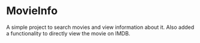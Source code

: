 # MovieInfo
A simple project to search movies and view information about it.
Also added a functionality to directly view the movie on IMDB.
